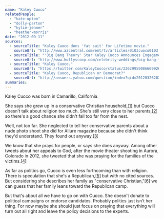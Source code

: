 ```yaml
---
name: "Kaley Cuoco"
relatedPeople:
  - "kate-upton"
  - "dolly-parton"
  - "kylie-jenner"
  - "heather-morris"
date: "2012-09-11"
sources:
  - sourceTitle: "Kaley Cuoco dons 'fat suit' for Lifetime movie."
    sourceUrl: "http://www.azcentral.com/ent/tv/articles/0103cuoco0103.html"
  - sourceTitle: "'Big Bang Theory' Star Kaley Cuoco Announces Engagement."
    sourceUrl: "http://www.hollyscoop.com/celebrity-weddings/big-bang-theory-star-kaley-cuoco-announces-engagement.html"
  - sourceTitle: "Kaley Cuoco."
    sourceUrl: "https://twitter.com/KaleyCuoco/status/226299500866699264"
  - sourceTitle: "Kaley Cuoco, Republican or Democrat?"
    sourceUrl: "http://answers.yahoo.com/question/index?qid=20120326202439AAvzgUS"
summaries:
---
```


Kaley Cuoco was born in Camarillo, California.

She says she grew up in a conservative Christian household,<a class="source-citation" href="#http%3A%2F%2Fwww.azcentral.com%2Fent%2Ftv%2Farticles%2F0103cuoco0103.html" title="Kaley Cuoco dons &apos;fat suit&apos; for Lifetime movie.">[1]</a> but Cuoco doesn't talk about religion too much. She's still very close to her parents,<a class="source-citation" href="#http%3A%2F%2Fwww.azcentral.com%2Fent%2Ftv%2Farticles%2F0103cuoco0103.html" title="Kaley Cuoco dons &apos;fat suit&apos; for Lifetime movie.">[2]</a> so there's a good chance she didn't fall too far from the nest.

Well, not too far. She neglected to tell her conservative parents about a nude photo shoot she did for Allure magazine because she didn't think they'd understand. They found out anyway.<a class="source-citation" href="#http%3A%2F%2Fwww.hollyscoop.com%2Fcelebrity-weddings%2Fbig-bang-theory-star-kaley-cuoco-announces-engagement.html" title="&apos;Big Bang Theory&apos; Star Kaley Cuoco Announces Engagement.">[3]</a>

We know that she prays for people, or says she does anyway. Among other tweets about her appeals to God, after the movie theater shooting in Aurora, Colorado in 2012, she tweeted that she was praying for the families of the victims.<a class="source-citation" href="#https%3A%2F%2Ftwitter.com%2FKaleyCuoco%2Fstatus%2F226299500866699264" title="Kaley Cuoco.">[4]</a>

As far as politics go, Cuoco is even less forthcoming than with religion. There is speculation that she's a Republican,<a class="source-citation" href="#http%3A%2F%2Fanswers.yahoo.com%2Fquestion%2Findex%3Fqid%3D20120326202439AAvzgUS" title="Kaley Cuoco, Republican or Democrat?">[5]</a> but with no cited sources. But considering she describes her family as "conservative Christian,"<a class="source-citation" href="#http%3A%2F%2Fwww.azcentral.com%2Fent%2Ftv%2Farticles%2F0103cuoco0103.html" title="Kaley Cuoco dons &apos;fat suit&apos; for Lifetime movie.">[6]</a> we can guess that her family leans toward the Republican camp.

But that's about all we have to go on with Cuoco. She doesn't donate to political campaigns or endorse candidates. Probably politics just isn't her thing. For now maybe she should just focus on praying that everything will turn out all right and leave the policy decisions to the experts.